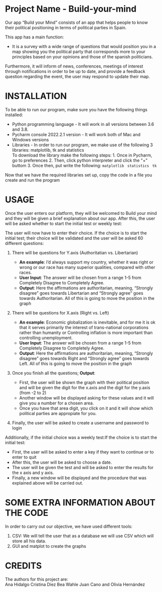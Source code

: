 # Project Name - Build-your-mind
Our app “Build your Mind” consists of an app that helps people to know their political positioning in terms of political parties in Spain.

This app has a main function:
  - It is a survey with a wide range of questions that would position you in a map showing you the political party that corresponds more to your principles based on your opinions and those of the spanish politicians. 

Furthermore, it will inform of news, conferences, meetings of interest through notifications in order to be up to date, and provide a feedback question regarding the event, the user may respond to update their map. 

# INSTALLATION
To be able to run our program, make sure you have the following things installed:

  - Python programming language - It will work in all versions between 3.6 and 3.8. 
  - Pycharm console 2022.2.1 version - It will work both of Mac and Windows versions
  - Libraries - In order to run our program, we make use of the following 3 libraries: matplotlib, tk and statistics  
        To download the library make the following steps:
        1. Once in Pycharm, go to preferences
        2. Then, click python interpreter and click the "+" buttom
        3. Once then, put write the following:
    ```matplotlib ``` 
    ```statistics ```
    ```tk ```
  
  Now that we have the required libraries set up, copy the code in a file you create and run the program

# USAGE
Once the user enters our platform, they will be welcomed to Build your mind and they will be given a brief explanation about our app.
After this, the user will be asked whether to start the initial test or weekly test:    
 
The user will now have to enter their choice. If the choice is to start the initial test; their choice will be  validated and the user will be asked 60 different questions:


1) There will be questions for Y.axis (Authoritatian vs. Libertarian) 
    - **An example**: I’d always support my country, whether it was right or wrong or our race has many superior qualities, compared with other races.
    - **User Input**: The answer will be chosen from a range 1-5 from Completely Disagree to Completely Agree.  
    - **Output**: Here the affirmations are authoritarian, meaning, “Strongly disagree” goes towards Libertarian and “Strongly agree” goes towards Authoritarian. All of this is going to move the position in the graph
  


2) There will be questions for X.axis (Right vs. Left)
     - **An example**: Economic globalization is inevitable, and for me it is ok that it serves primarily the interest of trans-national corporations rather than humanity or Controlling inflation is more important than controlling unemployment.
    - **User Input**: The answer will be chosen from a range 1-5 from Completely Disagree to Completely Agree.  
    - **Output**: Here the affirmations are authoritarian, meaning, “Strongly disagree” goes towards Right and “Strongly agree” goes towards Left. All of this is going to move the position in the graph
  



3) Once you finish all the questions; **Output**:
    - First, the user will be shown the graph with their political position and will be given the digit for the x.axis and the digit for the y.axis (from -2 to 2)
    - Another window will be displayed asking for these values and it will give you a number for a chosen area.   
    - Once you have that area digit, you click on it and it will show which political parties are appropiate for you.

4) Finally, the user will be asked to create a username and password to login








Additionally, if the initial choice was a weekly test:If the choice is to start the initial test:
- First, the user will be asked to enter a key if they want to continue or to enter to quit
- After this, the user will be asked to choose a date.  
 - The user will be given the test and will be asked to enter the results for the x axis and y axis.
 - Finally, a new window will be displayed and the procedure that was explained above will be carried out. 



# SOME EXTRA INFORMATION ABOUT THE CODE
In order to carry out our objective, we have used different tools:
1. CSV: We will tell the user that as a database we will use CSV which will store all his data.
 2. GUI and matplot to create the graphs


 

# CREDITS
The authors for this project are:   
Ana Hidalgo
Cristina Díez
Bea Wahle
Juan Cano and
Olivia Hernández  
